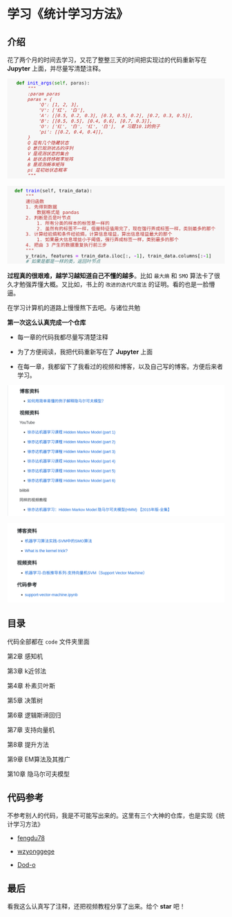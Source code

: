 # 学习《统计学习方法》

## 介绍

花了两个月的时间去学习，又花了整整三天的时间把实现过的代码重新写在 **Jupyter** 上面，并尽量写清楚注释。

![note1](./images/note1.png)

![note2](./images/note2.png)

**过程真的很艰难，越学习越知道自己不懂的越多**。比如 `最大熵` 和 `SMO` 算法卡了很久才勉强弄懂大概。又比如，书上的 `改进的迭代尺度法` 的证明。看的也是一脸懵逼。

在学习计算机的道路上慢慢熬下去吧。与诸位共勉

**第一次这么认真完成一个仓库**

+ 每一章的代码我都尽量写清楚注释

+ 为了方便阅读，我把代码重新写在了 **Jupyter** 上面

+ 在每一章，我都留下了我看过的视频和博客，以及自己写的博客。方便后来者学习。

![Learning_materials1](./images/Learning_materials1.png)

![Learning_materials2](./images/Learning_materials2.png)

## 目录

代码全部都在 `code` 文件夹里面

第2章 感知机

第3章 k近邻法

第4章 朴素贝叶斯

第5章 决策树

第6章 逻辑斯谛回归

第7章 支持向量机

第8章 提升方法

第9章 EM算法及其推广

第10章 隐马尔可夫模型

## 代码参考

不参考别人的代码，我是不可能写出来的。这里有三个大神的仓库，也是实现《统计学习方法》

+ [fengdu78](https://github.com/fengdu78/lihang-code)

+ [wzyonggege](https://github.com/wzyonggege/statistical-learning-method)

+ [Dod-o](https://github.com/Dod-o/Statistical-Learning-Method_Code)

## 最后

看我这么认真写了注释，还把视频教程分享了出来。给个 **star** 吧！